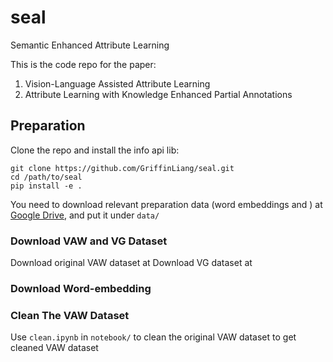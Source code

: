 # seal
Semantic Enhanced Attribute Learning

This is the code repo for the paper:
1. Vision-Language Assisted Attribute Learning
2. Attribute Learning with Knowledge Enhanced Partial Annotations



## Preparation

Clone the repo and install the info api lib:

```
git clone https://github.com/GriffinLiang/seal.git
cd /path/to/seal
pip install -e .
```

You need to download relevant preparation data (word embeddings and ) at [Google Drive](), and put it under `data/`

### Download VAW and VG Dataset
Download original VAW dataset at 
Download VG dataset at 

### Download Word-embedding


### Clean The VAW Dataset
Use `clean.ipynb` in `notebook/` to clean the original VAW dataset to get cleaned VAW dataset
